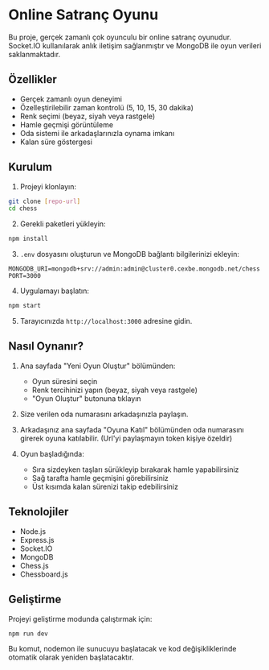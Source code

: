 # Online Satranç Oyunu

Bu proje, gerçek zamanlı çok oyunculu bir online satranç oyunudur. Socket.IO kullanılarak anlık iletişim sağlanmıştır ve MongoDB ile oyun verileri saklanmaktadır.

## Özellikler

- Gerçek zamanlı oyun deneyimi
- Özelleştirilebilir zaman kontrolü (5, 10, 15, 30 dakika)
- Renk seçimi (beyaz, siyah veya rastgele)
- Hamle geçmişi görüntüleme
- Oda sistemi ile arkadaşlarınızla oynama imkanı
- Kalan süre göstergesi

## Kurulum

1. Projeyi klonlayın:
```bash
git clone [repo-url]
cd chess
```

2. Gerekli paketleri yükleyin:
```bash
npm install
```

3. `.env` dosyasını oluşturun ve MongoDB bağlantı bilgilerinizi ekleyin:
```
MONGODB_URI=mongodb+srv://admin:admin@cluster0.cexbe.mongodb.net/chess
PORT=3000
```

4. Uygulamayı başlatın:
```bash
npm start
```

5. Tarayıcınızda `http://localhost:3000` adresine gidin.

## Nasıl Oynanır?

1. Ana sayfada "Yeni Oyun Oluştur" bölümünden:
   - Oyun süresini seçin
   - Renk tercihinizi yapın (beyaz, siyah veya rastgele)
   - "Oyun Oluştur" butonuna tıklayın

2. Size verilen oda numarasını arkadaşınızla paylaşın.

3. Arkadaşınız ana sayfada "Oyuna Katıl" bölümünden oda numarasını girerek oyuna katılabilir. (Url'yi paylaşmayın token kişiye özeldir)

4. Oyun başladığında:
   - Sıra sizdeyken taşları sürükleyip bırakarak hamle yapabilirsiniz
   - Sağ tarafta hamle geçmişini görebilirsiniz
   - Üst kısımda kalan sürenizi takip edebilirsiniz

## Teknolojiler

- Node.js
- Express.js
- Socket.IO
- MongoDB
- Chess.js
- Chessboard.js

## Geliştirme

Projeyi geliştirme modunda çalıştırmak için:

```bash
npm run dev
```

Bu komut, nodemon ile sunucuyu başlatacak ve kod değişikliklerinde otomatik olarak yeniden başlatacaktır. 
